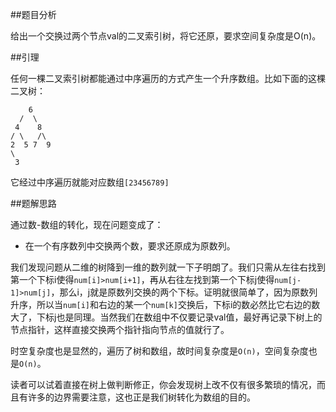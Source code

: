 ##题目分析

给出一个交换过两个节点val的二叉索引树，将它还原，要求空间复杂度是O(n)。

##引理

任何一棵二叉索引树都能通过中序遍历的方式产生一个升序数组。比如下面的这棵二叉树：

```
    6
  /  \
 4    8
/ \   /\ 
2  5 7  9
\
 3
```
它经过中序遍历就能对应数组`[23456789]`

##题解思路

通过数-数组的转化，现在问题变成了：

+ 在一个有序数列中交换两个数，要求还原成为原数列。

我们发现问题从二维的树降到一维的数列就一下子明朗了。我们只需从左往右找到第一个下标i使得`num[i]>num[i+1]`，再从右往左找到第一个下标j使得`num[j-1]>num[j]`，那么i，j就是原数列交换的两个下标。证明就很简单了，因为原数列升序，所以当`num[i]`和右边的某一个`num[k]`交换后，下标i的数必然比它右边的数大了，下标j也是同理。当然我们在数组中不仅要记录val值，最好再记录下树上的节点指针，这样直接交换两个指针指向节点的值就行了。

时空复杂度也是显然的，遍历了树和数组，故时间复杂度是`O(n)`，空间复杂度也是`O(n)`。

读者可以试着直接在树上做判断修正，你会发现树上改不仅有很多繁琐的情况，而且有许多的边界需要注意，这也正是我们树转化为数组的目的。



